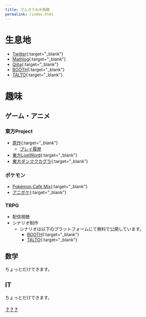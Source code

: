 ```yaml
---
title: でんきうお水族館
permalink: /index.html
---
```


# 生息地
- [Twitter](https://twitter.com/denkiuo604){:target="_blank"}
- [Mathlog](https://mathlog.info/users/718/articles){:target="_blank"}
- [Qiita](https://qiita.com/denkiuo604){:target="_blank"}
- [BOOTH](https://denkiuo.booth.pm/){:target="_blank"}
- [TALTO](https://talto.cc/users/Dv3hSd6j95RIYzbvyMhu7jx5vwk1){:target="_blank"}

# 趣味

## ゲーム・アニメ

### 東方Project
- [原作](https://touhou-project.news/titles/){:target="_blank"}
    - [プレイ履歴](/th.html)
- [東方LostWord](https://touhoulostword.com/){:target="_blank"}
- [東方ダンマクカグラ](https://danmaku.jp/){:target="_blank"}

### ポケモン
- [Pokémon Café Mix](https://www.pokemon-cafe-mix.jp/){:target="_blank"}
- [アニポケ](https://www.tv-tokyo.co.jp/anime/pocketmonster/){:target="_blank"}

### TRPG
- 配信視聴
- シナリオ制作
    - シナリオは以下のプラットフォームにて無料で公開しています。
        - [BOOTH](https://denkiuo.booth.pm/){:target="_blank"}
        - [TALTO](https://talto.cc/users/Dv3hSd6j95RIYzbvyMhu7jx5vwk1){:target="_blank"}

## 数学
ちょっとだけできます。

## IT
ちょっとだけできます。

#### [？？？](/avatar.html)
